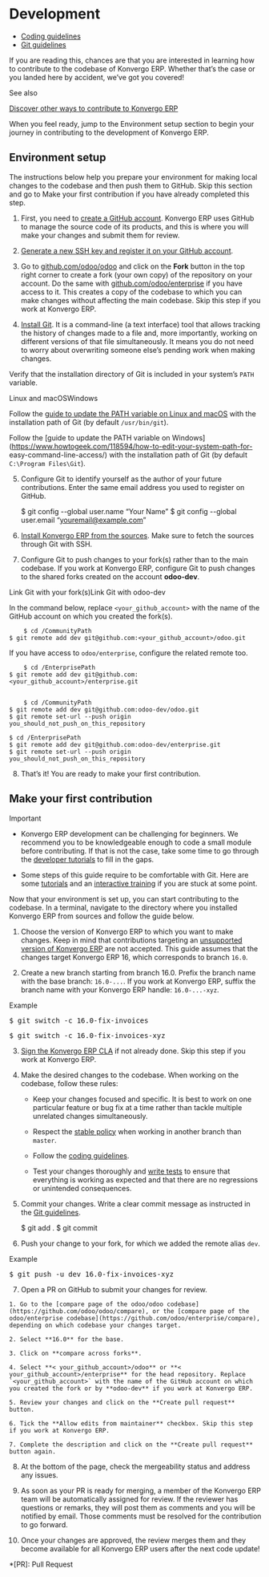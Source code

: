# Development

  * [Coding guidelines](development/coding_guidelines)
  * [Git guidelines](development/git_guidelines)

If you are reading this, chances are that you are interested in learning how
to contribute to the codebase of Konvergo ERP. Whether that’s the case or you landed
here by accident, we’ve got you covered!

<div class="alert alert-secondary">
<p class="alert-title">
See also</p><p><a href="../contributing">Discover other ways to contribute to Konvergo ERP</a></p>
</div>

When you feel ready, jump to the Environment setup section to begin your
journey in contributing to the development of Konvergo ERP.

## Environment setup

The instructions below help you prepare your environment for making local
changes to the codebase and then push them to GitHub. Skip this section and go
to Make your first contribution if you have already completed this step.

  1. First, you need to [create a GitHub account](https://github.com/join). Konvergo ERP uses GitHub to manage the source code of its products, and this is where you will make your changes and submit them for review.

  2. [Generate a new SSH key and register it on your GitHub account](https://docs.github.com/en/authentication/connecting-to-github-with-ssh).

  3. Go to [github.com/odoo/odoo](https://github.com/odoo/odoo) and click on the **Fork** button in the top right corner to create a fork (your own copy) of the repository on your account. Do the same with [github.com/odoo/enterprise](https://github.com/odoo/enterprise) if you have access to it. This creates a copy of the codebase to which you can make changes without affecting the main codebase. Skip this step if you work at Konvergo ERP.

  4. [Install Git](https://git-scm.com/book/en/v2/Getting-Started-Installing-Git). It is a command-line (a text interface) tool that allows tracking the history of changes made to a file and, more importantly, working on different versions of that file simultaneously. It means you do not need to worry about overwriting someone else’s pending work when making changes.

Verify that the installation directory of Git is included in your system’s
`PATH` variable.

Linux and macOSWindows

Follow the [guide to update the PATH variable on Linux and
macOS](https://unix.stackexchange.com/a/26059) with the installation path of
Git (by default `/usr/bin/git`).

Follow the [guide to update the PATH variable on
Windows](https://www.howtogeek.com/118594/how-to-edit-your-system-path-for-
easy-command-line-access/) with the installation path of Git (by default
`C:\Program Files\Git`).

  5. Configure Git to identify yourself as the author of your future contributions. Enter the same email address you used to register on GitHub.
    
        $ git config --global user.name “Your Name”
    $ git config --global user.email “youremail@example.com”
    

  6. [Install Konvergo ERP from the sources](../administration/on_premise/source). Make sure to fetch the sources through Git with SSH.

  7. Configure Git to push changes to your fork(s) rather than to the main codebase. If you work at Konvergo ERP, configure Git to push changes to the shared forks created on the account **odoo-dev**.

Link Git with your fork(s)Link Git with odoo-dev

In the command below, replace `<your_github_account>` with the name of the
GitHub account on which you created the fork(s).

    
        $ cd /CommunityPath
    $ git remote add dev git@github.com:<your_github_account>/odoo.git
    

If you have access to `odoo/enterprise`, configure the related remote too.

    
        $ cd /EnterprisePath
    $ git remote add dev git@github.com:<your_github_account>/enterprise.git
    
    
        $ cd /CommunityPath
    $ git remote add dev git@github.com:odoo-dev/odoo.git
    $ git remote set-url --push origin you_should_not_push_on_this_repository
    
    $ cd /EnterprisePath
    $ git remote add dev git@github.com:odoo-dev/enterprise.git
    $ git remote set-url --push origin you_should_not_push_on_this_repository
    

  8. That’s it! You are ready to make your first contribution.

## Make your first contribution

<div class="alert alert-warning">
<p class="alert-title">
Important</p><ul>
<li><p>Konvergo ERP development can be challenging for beginners. We recommend you to be knowledgeable enough
to code a small module before contributing. If that is not the case, take some time to go
through the <a href="../developer/howtos">developer tutorials</a> to fill in the gaps.</p></li>
<li><p>Some steps of this guide require to be comfortable with Git. Here are some <a href="https://www.atlassian.com/git/tutorials">tutorials</a> and an <a href="https://learngitbranching.js.org/">interactive training</a> if you are stuck at some point.</p></li>
</ul>
</div>

Now that your environment is set up, you can start contributing to the
codebase. In a terminal, navigate to the directory where you installed Konvergo ERP
from sources and follow the guide below.

  1. Choose the version of Konvergo ERP to which you want to make changes. Keep in mind that contributions targeting an [unsupported version of Konvergo ERP](../administration/supported_versions) are not accepted. This guide assumes that the changes target Konvergo ERP 16, which corresponds to branch `16.0`.

  2. Create a new branch starting from branch 16.0. Prefix the branch name with the base branch: `16.0-...`. If you work at Konvergo ERP, suffix the branch name with your Konvergo ERP handle: `16.0-...-xyz`.

<div class="alert alert-success">
<p class="alert-title">
Example</p><div class="highlight-console notranslate"><div class="highlight"><pre><span></span><span class="gp">$</span> git switch -c <span class="m">16</span>.0-fix-invoices
</pre></div>
</div>
<div class="highlight-console notranslate"><div class="highlight"><pre><span></span><span class="gp">$</span> git switch -c <span class="m">16</span>.0-fix-invoices-xyz
</pre></div>
</div>
</div>

  3. [Sign the Konvergo ERP CLA](https://github.com/odoo/odoo/blob/16.0/doc/cla/sign-cla.md) if not already done. Skip this step if you work at Konvergo ERP.

  4. Make the desired changes to the codebase. When working on the codebase, follow these rules:

     * Keep your changes focused and specific. It is best to work on one particular feature or bug fix at a time rather than tackle multiple unrelated changes simultaneously.

     * Respect the [stable policy](https://github.com/odoo/odoo/wiki/Contributing#what-does-stable-mean) when working in another branch than `master`.

     * Follow the [coding guidelines](development/coding_guidelines).

     * Test your changes thoroughly and [write tests](../developer/reference/backend/testing) to ensure that everything is working as expected and that there are no regressions or unintended consequences.

  5. Commit your changes. Write a clear commit message as instructed in the [Git guidelines](development/git_guidelines).
    
        $ git add .
    $ git commit
    

  6. Push your change to your fork, for which we added the remote alias `dev`.

<div class="alert alert-success">
<p class="alert-title">
Example</p><div class="highlight-console notranslate"><div class="highlight"><pre><span></span><span class="gp">$</span> git push -u dev <span class="m">16</span>.0-fix-invoices-xyz
</pre></div>
</div>
</div>

  7. Open a PR on GitHub to submit your changes for review.

    1. Go to the [compare page of the odoo/odoo codebase](https://github.com/odoo/odoo/compare), or the [compare page of the odoo/enterprise codebase](https://github.com/odoo/enterprise/compare), depending on which codebase your changes target.

    2. Select **16.0** for the base.

    3. Click on **compare across forks**.

    4. Select **< your_github_account>/odoo** or **< your_github_account>/enterprise** for the head repository. Replace `<your_github_account>` with the name of the GitHub account on which you created the fork or by **odoo-dev** if you work at Konvergo ERP.

    5. Review your changes and click on the **Create pull request** button.

    6. Tick the **Allow edits from maintainer** checkbox. Skip this step if you work at Konvergo ERP.

    7. Complete the description and click on the **Create pull request** button again.

  8. At the bottom of the page, check the mergeability status and address any issues.

  9. As soon as your PR is ready for merging, a member of the Konvergo ERP team will be automatically assigned for review. If the reviewer has questions or remarks, they will post them as comments and you will be notified by email. Those comments must be resolved for the contribution to go forward.

  10. Once your changes are approved, the review merges them and they become available for all Konvergo ERP users after the next code update!

  *[PR]: Pull Request

